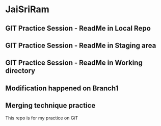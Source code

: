 # JaiSriRam

## GIT Practice Session - ReadMe in Local Repo 

## GIT Practice Session - ReadMe in Staging area

## GIT Practice Session - ReadMe in Working directory

## Modification happened on Branch1

## Merging technique practice

This repo is for my practice on GiT
